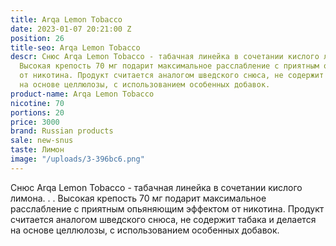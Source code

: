 ```yaml
---
title: Arqa Lemon Tobacco
date: 2023-01-07 20:21:00 Z
position: 26
title-seo: Arqa Lemon Tobacco
descr: Снюс Arqa Lemon Tobacco - табачная линейка в сочетании кислого лимона. . .
  Высокая крепость 70 мг подарит максимальное расслабление с приятным опьяняющим эффектом
  от никотина. Продукт считается аналогом шведского снюса, не содержит табака и делается
  на основе целлюлозы, с использованием особенных добавок.
product-name: Arqa Lemon Tobacco
nicotine: 70
portions: 20
price: 3000
brand: Russian products
sale: new-snus
taste: Лимон
image: "/uploads/3-396bc6.png"
---
```


Снюс Arqa Lemon Tobacco - табачная линейка в сочетании кислого лимона. . . Высокая крепость 70 мг подарит максимальное расслабление с приятным опьяняющим эффектом от никотина. Продукт считается аналогом шведского снюса, не содержит табака и делается на основе целлюлозы, с использованием особенных добавок.